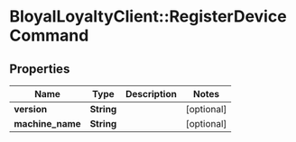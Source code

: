 # BloyalLoyaltyClient::RegisterDeviceCommand

## Properties
Name | Type | Description | Notes
------------ | ------------- | ------------- | -------------
**version** | **String** |  | [optional] 
**machine_name** | **String** |  | [optional] 

